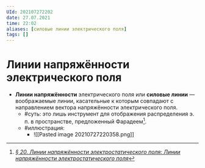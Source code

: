 ```yaml
---
UId: 202107272202
date: 27.07.2021
time: 22:02
aliases: [силовые линии электрического поля]
tags: []
---
```


# Линии напряжённости электрического поля

- **Линии напряжённости** электрического поля или **силовые линии** — воображаемые линии, касательные к которым совпадают с направлением вектора напряжённости электрического поля. 
	- #суть: это лишь инструмент для отображения распределения э. п. в пространстве, предложенный Фарадеем[^1].
	- #иллюстрация:
		- ![[Pasted image 20210727220358.png]]

[^1]: [*§ 20. Линии напряжённости электростатического поля: Линии напряжённости электростатического поля*](zotero://select/items/1_UKB9NKYH)